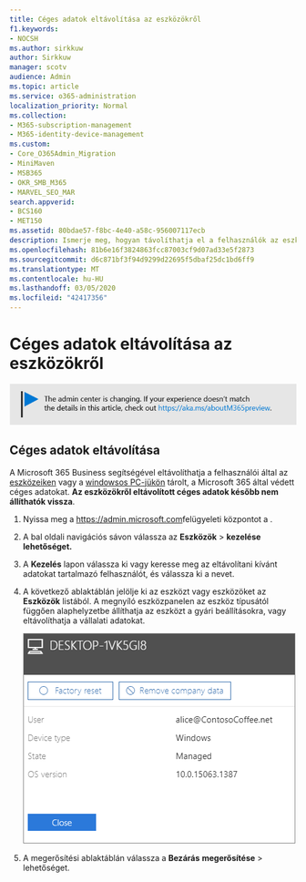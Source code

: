 ```yaml
---
title: Céges adatok eltávolítása az eszközökről
f1.keywords:
- NOCSH
ms.author: sirkkuw
author: Sirkkuw
manager: scotv
audience: Admin
ms.topic: article
ms.service: o365-administration
localization_priority: Normal
ms.collection:
- M365-subscription-management
- M365-identity-device-management
ms.custom:
- Core_O365Admin_Migration
- MiniMaven
- MSB365
- OKR_SMB_M365
- MARVEL_SEO_MAR
search.appverid:
- BCS160
- MET150
ms.assetid: 80bdae57-f8bc-4e40-a58c-956007117ecb
description: Ismerje meg, hogyan távolíthatja el a felhasználók az eszközeiken vagy Windows rendszerű számítógépeiken lévő vállalati adatokat a Microsoft 365 Business segítségével.
ms.openlocfilehash: 81b6e16f3824863fcc87003cf9d07ad33e5f2873
ms.sourcegitcommit: d6c871bf3f94d9299d22695f5dbaf25dc1bd6ff9
ms.translationtype: MT
ms.contentlocale: hu-HU
ms.lasthandoff: 03/05/2020
ms.locfileid: "42417356"
---
```

# <a name="remove-company-data-from-devices"></a>Céges adatok eltávolítása az eszközökről

[![A megjelenő címke figyelmeztet a felügyeleti központ változásaira, további részleteket itt talál: aka.ms/aboutM365preview.](../media/m365admincenterchanging.png)](https://docs.microsoft.com/office365/admin/microsoft-365-admin-center-preview)

## <a name="remove-company-data"></a>Céges adatok eltávolítása

A Microsoft 365 Business segítségével eltávolíthatja a felhasználói által az [eszközeiken](app-protection-settings-for-android-and-ios.md) vagy a [windowsos PC-jükön](protection-settings-for-windows-10-devices.md) tárolt, a Microsoft 365 által védett céges adatokat. **Az eszközökről eltávolított céges adatok később nem állíthatók vissza**. 
  
1. Nyissa meg a <a href="https://go.microsoft.com/fwlink/p/?linkid=837890" target="_blank">https://admin.microsoft.com</a>felügyeleti központot a .
    
2. A bal oldali navigációs sávon válassza az **Eszközök** \> **kezelése lehetőséget.**  
  
3. A **Kezelés** lapon válassza ki vagy keresse meg az eltávolítani kívánt adatokat tartalmazó felhasználót, és válassza ki a nevet. 
    
4. A következő ablaktáblán jelölje ki az eszközt vagy eszközöket az **Eszközök** listából. A megnyíló eszközpanelen az eszköz típusától függően alaphelyzetbe állíthatja az eszközt a gyári beállításokra, vagy eltávolíthatja a vállalati adatokat. 
    
    ![A vállalati adatok eltávolítása ablaktáblán jelölje ki azt az eszközt, amelyről el szeretné távolítani az adatokat.](../media/resetorremove.png)
  
5. A megerősítési ablaktáblán válassza a **Bezárás** **megerősítése** \> lehetőséget.
    


